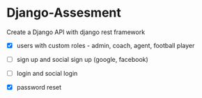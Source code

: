 # Django-Assesment

Create a Django API with django rest framework


- [x]  users with custom roles - admin, coach, agent, football player
- [ ]  sign up and social sign up (google, facebook)
- [ ]  login and social login
- [x]  password reset

